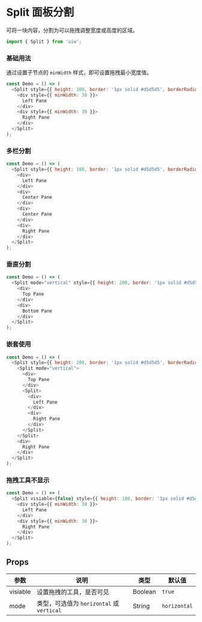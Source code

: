 Split 面板分割
===

可将一块内容，分割为可以拖拽调整宽度或高度的区域。

```jsx
import { Split } from 'uiw';
```

### 基础用法

通过设置子节点的 `minWidth` 样式，即可设置拖拽最小宽度值。

<!--DemoStart,bgWhite--> 
```js
const Demo = () => (
  <Split style={{ height: 100, border: '1px solid #d5d5d5', borderRadius: 3 }}>
    <div style={{ minWidth: 30 }}>
      Left Pane
    </div>
    <div style={{ minWidth: 30 }}>
      Right Pane
    </div>
  </Split>
);
```
<!--End-->

### 多栏分割

<!--DemoStart,bgWhite--> 
```js
const Demo = () => (
  <Split style={{ height: 100, border: '1px solid #d5d5d5', borderRadius: 3 }}>
    <div>
      Left Pane
    </div>
    <div>
      Center Pane
    </div>
    <div>
      Center Pane
    </div>
    <div>
      Right Pane
    </div>
  </Split>
);
```
<!--End-->

### 垂直分割

<!--DemoStart,bgWhite--> 
```js
const Demo = () => (
  <Split mode="vertical" style={{ height: 200, border: '1px solid #d5d5d5', borderRadius: 3 }}>
    <div>
      Top Pane
    </div>
    <div>
      Bottom Pane
    </div>
  </Split>
);
```
<!--End-->

### 嵌套使用

<!--DemoStart,bgWhite--> 
```js
const Demo = () => (
  <Split style={{ height: 200, border: '1px solid #d5d5d5', borderRadius: 3 }}>
    <Split mode="vertical">
      <div>
        Top Pane
      </div>
      <Split>
        <div>
          Left Pane
        </div>
        <div>
          Right Pane
        </div>
      </Split>
    </Split>
    <div>
      Right Pane
    </div>
  </Split>
);
```
<!--End-->

### 拖拽工具不显示

<!--DemoStart,bgWhite--> 
```js
const Demo = () => (
  <Split visiable={false} style={{ height: 100, border: '1px solid #d5d5d5', borderRadius: 3 }}>
    <div style={{ minWidth: 30 }}>
      Left Pane
    </div>
    <div style={{ minWidth: 30 }}>
      Right Pane
    </div>
  </Split>
);
```
<!--End-->

## Props

| 参数 | 说明 | 类型 | 默认值 |
|--------- |-------- |--------- |-------- |
| visiable | 设置拖拽的工具，是否可见 | Boolean | `true` |
| mode | 类型，可选值为 `horizontal` 或 `vertical` | String | `horizontal` |
